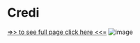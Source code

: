 # Credi
[=>> to see full page click here <<=](https://maximiliaaan.github.io/Credi/)
![image](https://user-images.githubusercontent.com/101880060/171119512-e9555ade-0c82-4e83-99d9-d10142f2e0f4.png)
